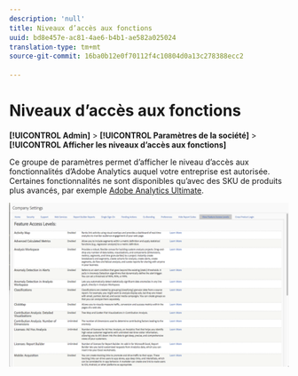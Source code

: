 ```yaml
---
description: 'null'
title: Niveaux d’accès aux fonctions
uuid: bd8e457e-ac81-4ae6-b4b1-ae582a025024
translation-type: tm+mt
source-git-commit: 16ba0b12e0f70112f4c10804d0a13c278388ecc2

---
```



# Niveaux d’accès aux fonctions

**[!UICONTROL Admin]** > **[!UICONTROL Paramètres de la société]** > **[!UICONTROL Afficher les niveaux d’accès aux fonctions]**

Ce groupe de paramètres permet d’afficher le niveau d’accès aux fonctionnalités d’Adobe Analytics auquel votre entreprise est autorisée. Certaines fonctionnalités ne sont disponibles qu’avec des SKU de produits plus avancés, par exemple [Adobe Analytics Ultimate](https://www.adobe.com/fr/analytics/compare-adobe-analytics-packages.html).

![](assets/feature-access-levels.png)

